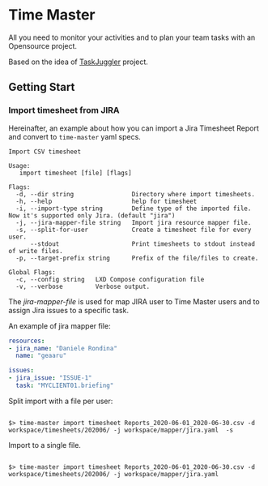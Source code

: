 # Time Master

All you need to monitor your activities and to plan your team tasks with an Opensource project.

Based on the idea of [TaskJuggler](https://taskjuggler.org/) project.


## Getting Start

### Import timesheet from JIRA

Hereinafter, an example about how you can import a Jira Timesheet Report and convert to `time-master` yaml specs.

```
Import CSV timesheet

Usage:
   import timesheet [file] [flags]

Flags:
  -d, --dir string                Directory where import timesheets.
  -h, --help                      help for timesheet
  -i, --import-type string        Define type of the imported file. Now it's supported only Jira. (default "jira")
  -j, --jira-mapper-file string   Import jira resource mapper file.
  -s, --split-for-user            Create a timesheet file for every user.
      --stdout                    Print timesheets to stdout instead of write files.
  -p, --target-prefix string      Prefix of the file/files to create.

Global Flags:
  -c, --config string   LXD Compose configuration file
  -v, --verbose         Verbose output.
```

The *jira-mapper-file* is used for map JIRA user to Time Master users and to assign Jira issues to a specific task.

An example of jira mapper file:

```yaml
resources:
- jira_name: "Daniele Rondina"
  name: "geaaru"

issues:
- jira_issue: "ISSUE-1"
  task: "MYCLIENT01.briefing"

```

Split import with a file per user:

```shell

$> time-master import timesheet Reports_2020-06-01_2020-06-30.csv -d workspace/timesheets/202006/ -j workspace/mapper/jira.yaml  -s

```

Import to a single file.

```shell

$> time-master import timesheet Reports_2020-06-01_2020-06-30.csv -d workspace/timesheets/202006/ -j workspace/mapper/jira.yaml

```


